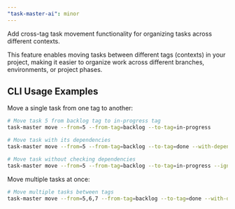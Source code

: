 ```yaml
---
"task-master-ai": minor
---
```


Add cross-tag task movement functionality for organizing tasks across different contexts.

This feature enables moving tasks between different tags (contexts) in your project, making it easier to organize work across different branches, environments, or project phases.

## CLI Usage Examples

Move a single task from one tag to another:
```bash
# Move task 5 from backlog tag to in-progress tag
task-master move --from=5 --from-tag=backlog --to-tag=in-progress

# Move task with its dependencies
task-master move --from=5 --from-tag=backlog --to-tag=done --with-dependencies

# Move task without checking dependencies
task-master move --from=5 --from-tag=backlog --to-tag=in-progress --ignore-dependencies
```

Move multiple tasks at once:
```bash
# Move multiple tasks between tags
task-master move --from=5,6,7 --from-tag=backlog --to-tag=done --with-dependencies
```
